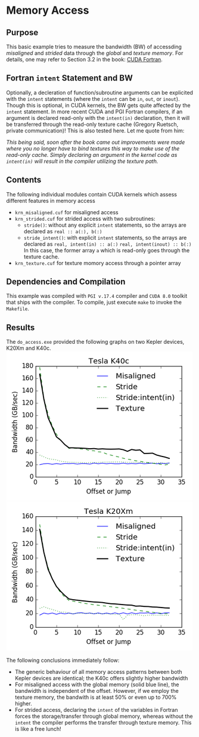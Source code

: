 # Memory Access

## Purpose
This basic example tries to measure the bandwidth (BW) of accessding *misaligned* and *strided* data through the *global* and *texture memory*. For details, one may refer to Section 3.2 in the book: [CUDA Fortran](https://www.elsevier.com/books/cuda-fortran-for-scientists-and-engineers/ruetsch/978-0-12-416970-8).

## Fortran `intent` Statement and BW
Optionally, a decleration of function/subroutine arguments can be explicited with the `intent` statements (where the `intent` can be `in`, `out`, or `inout`). Though this is optional, in CUDA kernels, the BW gets quite affected by the `intent` statement. In more recent CUDA and PGI Fortran compilers, if an argument is declared read-only with the `intent(in)` declaration, then it will be transferred through the read-only texture cache (Gregory Ruetsch, private communication)! This is also tested here. Let me quote from him:

*This being said, soon after the book came out improvements were made where you no longer have to bind textures this way to make use of the read-only cache.  Simply declaring an argument in the kernel code as `intent(in)` will result in the compiler utilizing the texture path.* 

## Contents
The following individual modules contain CUDA kernels which assess different features in memory access
+ `krn_misaligned.cuf` for misaligned access
+ `krn_strided.cuf` for strided access with two subroutines: 
   - `stride()`: without any explicit `intent` statements, so the arrays are declared as `real :: a(:), b(:)`
   - `stride_intent()`: with explicit `intent` statements, so the arrays are declared as 
     `real, intent(in) :: a(:)`
     `real, intent(inout) :: b(:)`
     In this case, the former array `a` which is read-only goes through the texture cache.
+ `krn_texture.cuf` for texture momory access through a pointer array

## Dependencies and Compilation
This example was compiled with `PGI v.17.4` compiler and `CUDA 8.0` toolkit that ships with the compiler. To compile, just execute `make` to invoke the `Makefile`.

## Results
The `do_access.exe` provided the following graphs on two Kepler devices, K20Xm and K40c.
![alt text](Tesla_K40c.png "K40c")
![alt text](Tesla_K20Xm.png "K20Xm")

The following conclusions immediately follow:
+ The generic behaviour of all memory access patterns between both Kepler devices are identical; the K40c offers slightly higher bandwidth
+ For misaligned access with the global memory (solid blue line), the bandwidth is independent of the offset. However, if we employ the texture memory, the bandwith is at least 50% or even up to 700% higher.
+ For strided access, declaring the `intent` of the variables in Fortran forces the storage/transfer through global memory, whereas without the `intent` the compiler performs the transfer through texture memory. This is like a free lunch!

